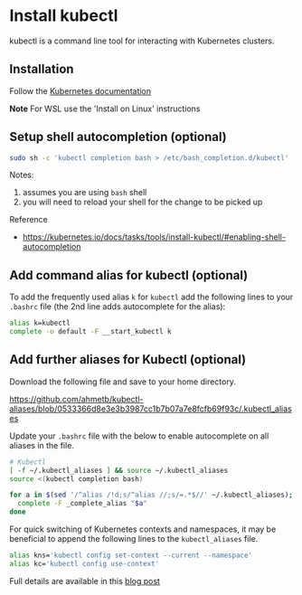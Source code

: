 # Install kubectl

kubectl is a command line tool for interacting with Kubernetes clusters.

## Installation

Follow the [Kubernetes documentation](https://kubernetes.io/docs/tasks/tools/install-kubectl/)

**Note** For WSL use the 'Install on Linux' instructions

## Setup shell autocompletion (optional)

```bash
sudo sh -c 'kubectl completion bash > /etc/bash_completion.d/kubectl'
```

Notes:
1. assumes you are using `bash` shell
1. you will need to reload your shell for the change to be picked up

Reference

* https://kubernetes.io/docs/tasks/tools/install-kubectl/#enabling-shell-autocompletion

## Add command alias for kubectl (optional)

To add the frequently used alias `k` for `kubectl` add the following lines to your `.bashrc` file (the 2nd line adds autocomplete for the alias):

```bash
alias k=kubectl
complete -o default -F __start_kubectl k
```

## Add further aliases for Kubectl (optional)

Download the following file and save to your home directory.

https://github.com/ahmetb/kubectl-aliases/blob/0533366d8e3e3b3987cc1b7b07a7e8fcfb69f93c/.kubectl_aliases

Update your `.bashrc` file with the below to enable autocomplete on all aliases in the file.

```bash
# Kubectl
[ -f ~/.kubectl_aliases ] && source ~/.kubectl_aliases
source <(kubectl completion bash)

for a in $(sed '/^alias /!d;s/^alias //;s/=.*$//' ~/.kubectl_aliases); do
  complete -F _complete_alias "$a"
done
```

For quick switching of Kubernetes contexts and namespaces, it may be beneficial to append the following lines to the `kubectl_aliases` file.

```bash
alias kns='kubectl config set-context --current --namespace'
alias kc='kubectl config use-context'
```

Full details are available in this [blog post](https://ahmet.im/blog/kubectl-aliases/)
